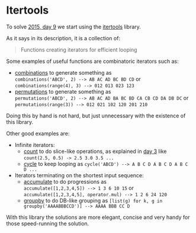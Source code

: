 # Itertools

To solve [2015, day 9](https://adventofcode.com/2015/day/9) we start using the [itertools](https://docs.python.org/3/library/itertools.html) library.

As it says in its description, it is a collection of:

> Functions creating iterators for efficient looping

Some examples of useful functions are combinatoric iterators such as:

* [combinations](https://docs.python.org/3/library/itertools.html#itertools.combinations) to generate something as\
  `combinations('ABCD', 2) --> AB AC AD BC BD CD` or `combinations(range(4), 3) --> 012 013 023 123` 
* [permutations](https://docs.python.org/3/library/itertools.html#itertools.permutations) to generate something as\
  `permutations('ABCD', 2) --> AB AC AD BA BC BD CA CB CD DA DB DC` or `permutations(range(3)) --> 012 021 102 120 201 210`

Doing this by hand is not hard, but just unnecessary with the existence of this library.

Other good examples are:

* Infinite iterators:
  * [count](https://docs.python.org/3/library/itertools.html#itertools.count) to do slice-like operations, as explained in [day 3](day03.md) like `count(2.5, 0.5) -> 2.5 3.0 3.5 ...`
  * [cycle](https://docs.python.org/3/library/itertools.html#itertools.cycle) to keep looping as `cycle('ABCD') --> A B C D A B C D A B C D ...`
* Iterators terminating on the shortest input sequence:
  * [accumulate](https://docs.python.org/3/library/itertools.html#itertools.accumulate) to do progressions as\
  `accumulate([1,2,3,4,5]) --> 1 3 6 10 15` or `accumulate([1,2,3,4,5], operator.mul) --> 1 2 6 24 120`
  * [groupby](https://docs.python.org/3/library/itertools.html#itertools.groupby) to do DB-like grouping as `[list(g) for k, g in groupby('AAAABBBCCD')] --> AAAA BBB CC D`

With this library the solutions are more elegant, concise and very handy for those speed-running the solution.
